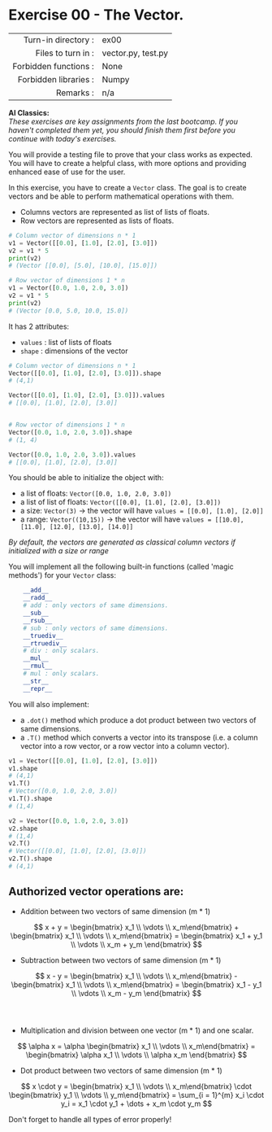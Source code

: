 # Exercise 00 - The Vector.

|                         |                     |
| -----------------------:| ------------------- |
|   Turn-in directory :   |  ex00               |
|   Files to turn in :    |  vector.py, test.py |
|   Forbidden functions : |  None               |
|   Forbidden libraries : |  Numpy              |
|   Remarks :             |  n/a                |

 **AI Classics:**   
*These exercises are key assignments from the last bootcamp. If you haven't completed them yet, you should finish them first before you continue with today's exercises.*

You will provide a testing file to prove that your class works as expected.  
You will have to create a helpful class, with more options and providing enhanced ease of use for the user.

In this exercise, you have to create a `Vector` class. The goal is to create vectors and be able to perform mathematical operations with them.
- Columns vectors are represented as list of lists of floats.
- Row vectors are represented as lists of floats.

```py
# Column vector of dimensions n * 1
v1 = Vector([[0.0], [1.0], [2.0], [3.0]])
v2 = v1 * 5
print(v2)
# (Vector [[0.0], [5.0], [10.0], [15.0]])

# Row vector of dimensions 1 * n
v1 = Vector([0.0, 1.0, 2.0, 3.0])
v2 = v1 * 5
print(v2)
# (Vector [0.0, 5.0, 10.0, 15.0])
```

It has 2 attributes:  
* `values` : list of lists of floats 
* `shape` : dimensions of the vector  
```py
# Column vector of dimensions n * 1
Vector([[0.0], [1.0], [2.0], [3.0]]).shape
# (4,1)

Vector([[0.0], [1.0], [2.0], [3.0]]).values
# [[0.0], [1.0], [2.0], [3.0]]


# Row vector of dimensions 1 * n
Vector([0.0, 1.0, 2.0, 3.0]).shape
# (1, 4) 

Vector([0.0, 1.0, 2.0, 3.0]).values
# [[0.0], [1.0], [2.0], [3.0]] 
```

You should be able to initialize the object with:
* a list of floats: `Vector([0.0, 1.0, 2.0, 3.0])`  
* a list of list of floats: `Vector([[0.0], [1.0], [2.0], [3.0]])`  
* a size: `Vector(3)` -> the vector will have `values = [[0.0], [1.0], [2.0]]`
* a range: `Vector((10,15))` -> the vector will have `values = [[10.0], [11.0], [12.0], [13.0], [14.0]]`

*By default, the vectors are generated as classical column vectors if initialized with a size or range*

You will implement all the following built-in functions (called 'magic methods') for your `Vector` class:

```py
    __add__
    __radd__
    # add : only vectors of same dimensions.
    __sub__
    __rsub__
    # sub : only vectors of same dimensions.
    __truediv__
    __rtruediv__
    # div : only scalars.
    __mul__
    __rmul__
    # mul : only scalars.
    __str__
    __repr__
```

You will also implement: 
* a `.dot()` method which produce a dot product between two vectors of same dimensions.
* a `.T()` method which converts a vector into its transpose
(i.e. a column vector into a row vector, or a row vector into a column vector). 

```py
v1 = Vector([[0.0], [1.0], [2.0], [3.0]])
v1.shape
# (4,1)
v1.T()
# Vector([0.0, 1.0, 2.0, 3.0])
v1.T().shape
# (1,4)

v2 = Vector([0.0, 1.0, 2.0, 3.0])
v2.shape
# (1,4)
v2.T()
# Vector([[0.0], [1.0], [2.0], [3.0]])
v2.T().shape
# (4,1)
```

## Authorized vector operations are:  

- Addition between two vectors of same dimension (m * 1)

$$
x + y = 
\begin{bmatrix} x_1 \\ \vdots \\ x_m\end{bmatrix} + 
\begin{bmatrix} x_1 \\ \vdots \\ x_m\end{bmatrix} 
= \begin{bmatrix} x_1 + y_1 \\ \vdots \\ x_m + y_m \end{bmatrix}
$$  

- Subtraction between two vectors of same dimension (m * 1)

$$
x - y = 
\begin{bmatrix} x_1 \\ \vdots \\ x_m\end{bmatrix} - 
\begin{bmatrix} x_1 \\ \vdots \\ x_m\end{bmatrix} 
= \begin{bmatrix} x_1 - y_1 \\ \vdots \\ x_m - y_m \end{bmatrix}
$$  
​
- Multiplication and division between one vector (m * 1) and one scalar.

$$
\alpha x = \alpha \begin{bmatrix} x_1 \\ \vdots \\ x_m\end{bmatrix}  = 
\begin{bmatrix} \alpha x_1 \\ \vdots \\ \alpha x_m \end{bmatrix}
$$  

- Dot product between two vectors of same dimension (m * 1)  

$$
x \cdot y = \begin{bmatrix} x_1 \\ \vdots \\ x_m\end{bmatrix} 
\cdot 
\begin{bmatrix} y_1 \\ \vdots \\ y_m\end{bmatrix} = 
\sum_{i = 1}^{m} x_i \cdot y_i =  x_1 \cdot y_1 + \dots + x_m \cdot y_m 
$$  

Don't forget to handle all types of error properly!
